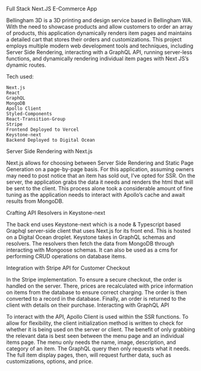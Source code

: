 Full Stack Next.JS E-Commerce App

Bellingham 3D is a 3D printing and design service based in Bellingham WA. With the need to showcase products and allow customers to order an array of products, this application dynamically renders item pages and maintains a detailed cart that stores their orders and customizations. This project employs multiple modern web development tools and techniques, including Server Side Rendering, interacting with a GraphQL API, running server-less functions, and dynamically rendering individual item pages with Next JS’s dynamic routes.

Tech used:

    Next.js
    React
    GraphQL
    MongoDB
    Apollo Client
    Styled-Components
    React-Transition-Group
    Stripe
    Frontend Deployed to Vercel
    Keystone-next
    Backend Deployed to Digital Ocean

Server Side Rendering with Next.js

Next.js allows for choosing between Server Side Rendering and Static Page Generation on a page-by-page basis. For this application, assuming owners may need to post notice that an item has sold out, I’ve opted for SSR. On the server, the application grabs the data it needs and renders the html that will be sent to the client. This process alone took a considerable amount of fine tuning as the application needs to interact with Apollo’s cache and await results from MongoDB.

Crafting API Resolvers in Keystone-next

The back end uses Keystone-next which is a node & Typescript based Graphql server-side client that uses Next.js for its front end. This is hosted on a Digital Ocean droplet. Keystone takes in GraphQL schemas and resolvers. The resolvers then fetch the data from MongoDB through interacting with Mongoose schemas. It can also be used as a cms for performing CRUD operations on database items.

Integration with Stripe API for Customer Checkout

In the Stripe implementation. To ensure a secure checkout, the order is handled on the server. There, prices are recalculated with price information on items from the database to ensure correct charging. The order is then converted to a record in the database. Finally, an order is returned to the client with details on their purchase.
Interacting with GraphQL API

To interact with the API, Apollo Client is used within the SSR functions. To allow for flexibility, the client initialization method is written to check for whether it is being used on the server or client. The benefit of only grabbing the relevant data is best seen between the menu page and an individual items page. The menu only needs the name, image, description, and category of an item. The GraphQL query then only requests what it needs. The full item display pages, then, will request further data, such as customizations, options, and price.